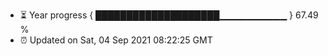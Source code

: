 - ⏳ Year progress { ████████████████████▁▁▁▁▁▁▁▁▁▁ } 67.49 %
- ⏰ Updated on Sat, 04 Sep 2021 08:22:25 GMT

